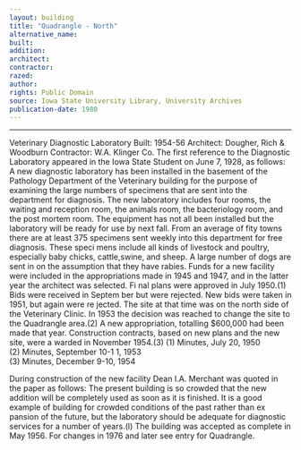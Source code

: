 ```yaml
---
layout: building
title: "Quadrangle - North"
alternative_name: 
built: 
addition:
architect: 
contractor: 
razed: 
author:
rights: Public Domain
source: Iowa State University Library, University Archives
publication-date: 1980 
---
```

---

Veterinary Diagnostic Laboratory 
Built: 1954-56 Architect: Dougher, Rich & Woodburn Contractor: W.A. Klinger Co. 
The first reference to the Diagnostic Laboratory appeared in the Iowa State Student on June 7, 1928, as follows: 
A new diagnostic laboratory has been installed in the basement 
of the Pathology Department of the Veterinary building for the 
purpose of examining the large numbers of specimens that are sent 
into the department for diagnosis. 
The new laboratory includes four rooms, the waiting and reception room, the animals room, the bacteriology room, and the post mortem room. The equipment has not all been installed but the laboratory will be ready for use by next fall. 
From an average of fity towns there are at least 375 specimens sent weekly into this department for free diagnosis. These speci mens include all kinds of livestock and poultry, especially baby chicks, cattle,swine, and sheep. A large number of dogs are sent in on the assumption that they have rabies. 
Funds for a new facility were included in the appropriations made in 
1945 and 1947, and in the latter year the architect was selected. Fi 
nal plans were approved in July 1950.(1) Bids were received in Septem 
ber but were rejected. New bids were taken in 1951, but again were re 
jected. The site at that time was on the north side of the Veterinary Clinic. In 1953 the decision was reached to change the site to the Quadrangle area.(2) A new appropriation, totalling $600,000 had been made that year. 
Construction contracts, based on new plans and the new site, were a warded in November 1954.(3) 
(1)  Minutes, July 20,  1950  
(2)  Minutes,  September 10-1 1,  1953  
(3)  Minutes,  December  9-10,  1954  

During construction of the new facility Dean I.A. Merchant was quoted in the paper as follows: 
The present building is so crowded that the new addition will be completely used as soon as it is finished. It is a good example of building for crowded conditions of the past rather than ex pansion of the future, but the laboratory should be adequate for diagnostic services for a number of years.(l) 
The building was accepted as complete in May 1956. 
For changes in 1976 and later see entry for Quadrangle.